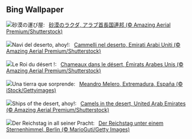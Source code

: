 ## Bing Wallpaper
![](https://www.bing.com/th?id=OHR.CamelsAbove_JA-JP0843147206_UHD.jpg&w=1000)砂漠の運び屋:&nbsp;&ensp;[砂漠のラクダ, アラブ首長国連邦 (© Amazing Aerial Premium/Shutterstock)](https://www.bing.com/th?id=OHR.CamelsAbove_JA-JP0843147206_UHD.jpg)
<br><br/>
![](https://www.bing.com/th?id=OHR.CamelsAbove_IT-IT6972066019_UHD.jpg&w=1000)Navi del deserto, ahoy!:&nbsp;&ensp;[Cammelli nel deserto, Emirati Arabi Uniti  (© Amazing Aerial Premium/Shutterstock)](https://www.bing.com/th?id=OHR.CamelsAbove_IT-IT6972066019_UHD.jpg)
<br><br/>
![](https://www.bing.com/th?id=OHR.CamelsAbove_FR-FR9524017477_UHD.jpg&w=1000)Le Roi du désert !:&nbsp;&ensp;[Chameaux dans le désert, Émirats Arabes Unis (© Amazing Aerial Premium/Shutterstock)](https://www.bing.com/th?id=OHR.CamelsAbove_FR-FR9524017477_UHD.jpg)
<br><br/>
![](https://www.bing.com/th?id=OHR.ExtremaduraDay_ES-ES4000555199_UHD.jpg&w=1000)Una tierra que sorprende:&nbsp;&ensp;[Meandro Melero, Extremadura, España (© iStock/Gettyimages)](https://www.bing.com/th?id=OHR.ExtremaduraDay_ES-ES4000555199_UHD.jpg)
<br><br/>
![](https://www.bing.com/th?id=OHR.CamelsAbove_EN-GB1942537770_UHD.jpg&w=1000)Ships of the desert, ahoy!:&nbsp;&ensp;[Camels in the desert, United Arab Emirates (© Amazing Aerial Premium/Shutterstock)](https://www.bing.com/th?id=OHR.CamelsAbove_EN-GB1942537770_UHD.jpg)
<br><br/>
![](https://www.bing.com/th?id=OHR.ReichstagBeiNacht_DE-DE6072577609_UHD.jpg&w=1000)Der Reichstag in all seiner Pracht:&nbsp;&ensp;[Der Reichstag unter einem Sternenhimmel, Berlin (© MarioGuti/Getty Images)](https://www.bing.com/th?id=OHR.ReichstagBeiNacht_DE-DE6072577609_UHD.jpg)
<br><br/>
